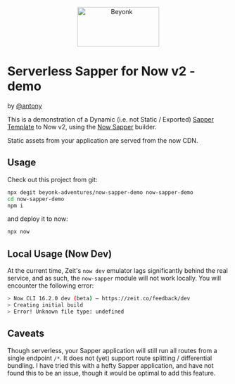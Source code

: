 <p align="center">
  <img width="186" height="90" src="https://user-images.githubusercontent.com/218949/44782765-377e7c80-ab80-11e8-9dd8-fce0e37c235b.png" alt="Beyonk" />
</p>


# Serverless Sapper for Now v2 - demo

by [@antony](https://github.com/antony)

This is a demonstration of a Dynamic (i.e. not Static / Exported) [Sapper Template](https://github.com/sveltejs/sapper-template) to Now v2, using the [Now Sapper](https://github.com/thgh/now-sapper) builder.

Static assets from your application are served from the now CDN.

## Usage

Check out this project from git:

```bash
npx degit beyonk-adventures/now-sapper-demo now-sapper-demo
cd now-sapper-demo
npm i
```

and deploy it to now:

```bash
npx now
```

## Local Usage (Now Dev)

At the current time, Zeit's `now dev` emulator lags significantly behind the real service, and as such, the `now-sapper` module will not work locally. You will encounter the following error:

```bash
> Now CLI 16.2.0 dev (beta) — https://zeit.co/feedback/dev
> Creating initial build
> Error! Unknown file type: undefined
```

## Caveats

Though serverless, your Sapper application will still run all routes from a single endpoint `/*`. It does not (yet) support route splitting / differential bundling. I have tried this with a hefty Sapper application, and have not found this to be an issue, though it would be optimal to add this feature.
